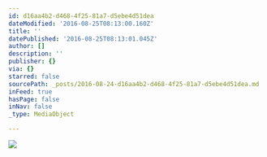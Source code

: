```yaml
---
id: d16aa4b2-d468-4f25-81a7-d5ebe4d51dea
dateModified: '2016-08-25T08:13:00.160Z'
title: ''
datePublished: '2016-08-25T08:13:01.045Z'
author: []
description: ''
publisher: {}
via: {}
starred: false
sourcePath: _posts/2016-08-24-d16aa4b2-d468-4f25-81a7-d5ebe4d51dea.md
inFeed: true
hasPage: false
inNav: false
_type: MediaObject

---
```

![](https://the-grid-user-content.s3-us-west-2.amazonaws.com/85efda79-00a8-4fe3-ac88-7d912bcde43c.jpg)